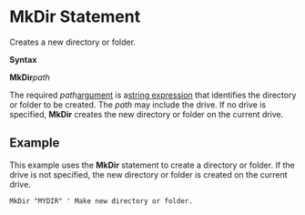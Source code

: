 
# MkDir Statement

Creates a new directory or folder.

 **Syntax**

 **MkDir**_path_

The required  _path_[argument](b8bdf64f-5920-1ae9-16d0-b26d09524a30.md) is a[string expression](b8bdf64f-5920-1ae9-16d0-b26d09524a30.md) that identifies the directory or folder to be created. The _path_ may include the drive. If no drive is specified, **MkDir** creates the new directory or folder on the current drive.

## Example

This example uses the  **MkDir** statement to create a directory or folder. If the drive is not specified, the new directory or folder is created on the current drive.


```
MkDir "MYDIR" ' Make new directory or folder. 

```

